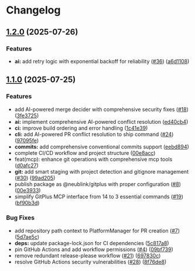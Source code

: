 # Changelog

## [1.2.0](https://github.com/NeuBlink/gitplus/compare/gitplus-v1.1.0...gitplus-v1.2.0) (2025-07-26)


### Features

* **ai:** add retry logic with exponential backoff for reliability ([#36](https://github.com/NeuBlink/gitplus/issues/36)) ([a6d1108](https://github.com/NeuBlink/gitplus/commit/a6d1108cd6770e9f19c8b01d557d77cbfab02081))

## [1.1.0](https://github.com/NeuBlink/gitplus/compare/gitplus-v1.0.1...gitplus-v1.1.0) (2025-07-25)


### Features

* add AI-powered merge decider with comprehensive security fixes ([#18](https://github.com/NeuBlink/gitplus/issues/18)) ([3fe3725](https://github.com/NeuBlink/gitplus/commit/3fe3725a613ff035ba56c4662fe37c661717e91d))
* **ai:** implement comprehensive AI-powered conflict resolution ([ed40cb4](https://github.com/NeuBlink/gitplus/commit/ed40cb4cd455beda67a7aca63b955d4a82cf60b1))
* **ci:** improve build ordering and error handling ([1c41e39](https://github.com/NeuBlink/gitplus/commit/1c41e39d40f637b1501bc9b283bcae949d83a8d1))
* **cli:** add AI-powered PR conflict resolution to ship command ([#24](https://github.com/NeuBlink/gitplus/issues/24)) ([97095fe](https://github.com/NeuBlink/gitplus/commit/97095feeba7af1e96c8adc46d58259ee344f2079))
* **commits:** add comprehensive conventional commits support ([eebd894](https://github.com/NeuBlink/gitplus/commit/eebd89460c89fd2db97ad28dda996f8bfb76f5be))
* complete CI/CD workflow and project structure ([00e8acc](https://github.com/NeuBlink/gitplus/commit/00e8acc1e72a999f4accd77876c158953a841367))
* feat(mcp): enhance git operations with comprehensive mcp tools ([d0afc27](https://github.com/NeuBlink/gitplus/commit/d0afc27241fb5930ce1eb6150b5661b221b4afe2))
* **git:** add smart staging with project detection and gitignore management ([#30](https://github.com/NeuBlink/gitplus/issues/30)) ([99ad205](https://github.com/NeuBlink/gitplus/commit/99ad205df5395292175ceb5f16f5bd67d83e652b))
* publish package as @neublink/gitplus with proper configuration ([#8](https://github.com/NeuBlink/gitplus/issues/8)) ([00e3933](https://github.com/NeuBlink/gitplus/commit/00e3933ac1c327b26e316e551399e3f26ad6ceb7))
* simplify GitPlus MCP interface from 14 to 3 essential commands ([#19](https://github.com/NeuBlink/gitplus/issues/19)) ([bf90b3d](https://github.com/NeuBlink/gitplus/commit/bf90b3d957d5246c9cc2fdab4767958484a29ded))


### Bug Fixes

* add repository path context to PlatformManager for PR creation ([#7](https://github.com/NeuBlink/gitplus/issues/7)) ([5d7ae5c](https://github.com/NeuBlink/gitplus/commit/5d7ae5cf46cc2318cb3eef5b4c815c47391344e3))
* **deps:** update package-lock.json for CI dependencies ([5c817a8](https://github.com/NeuBlink/gitplus/commit/5c817a8771ed4f3b255e6f9c4abc55849075bd80))
* pin GitHub Actions and add workflow permissions ([#4](https://github.com/NeuBlink/gitplus/issues/4)) ([09bf739](https://github.com/NeuBlink/gitplus/commit/09bf739d2c26300b64150901fe6e7ca97a062905))
* remove redundant release-please workflow ([#21](https://github.com/NeuBlink/gitplus/issues/21)) ([697830c](https://github.com/NeuBlink/gitplus/commit/697830cd2a1ea55d3b8bd6c813c437abdea5048f))
* resolve GitHub Actions security vulnerabilities ([#28](https://github.com/NeuBlink/gitplus/issues/28)) ([8f76de8](https://github.com/NeuBlink/gitplus/commit/8f76de89850da1bf1955dd81de25d30076654964))
